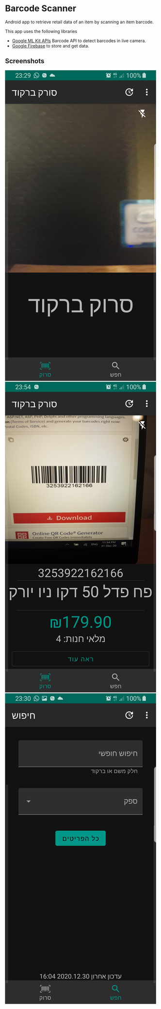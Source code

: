 Barcode Scanner
=================

Android app to retrieve retail data of an item by scanning an item barcode.

This app uses the following libraries 
* [Google ML Kit APIs](https://developers.google.com/ml-kit)  Barcode API to detect barcodes in live camera.
* [Google Firebase](https://firebase.google.com/docs) to store and get data.


Screenshots
-----------

![Home](screenshots/home.jpg "Home")
![Scan Barcode](screenshots/scanner.jpg "Scan Barcode")
![Item Info](screenshots/search.jpg "Item Info")

